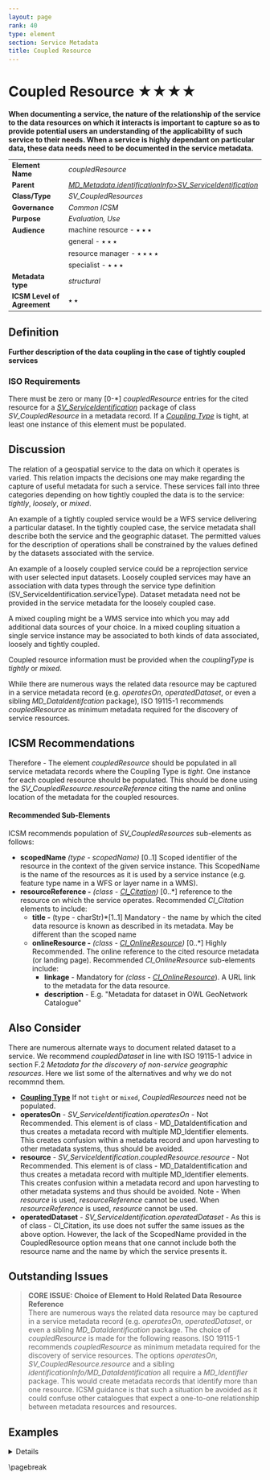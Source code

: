 ```yaml
---
layout: page
rank: 40
type: element
section: Service Metadata
title: Coupled Resource
---
```

# Coupled Resource  ★★★★

**When documenting a service, the nature of the relationship of the service to the data resources on which it interacts is important to capture so as to provide potential users an understanding of the applicability of such service to their needs. When a service is highly dependant on particular data, these data needs need to be documented in the service metadata.**

|  |  |
| --- | --- |
| **Element Name** | *coupledResource* |
| **Parent** |  *[MD_Metadata.identificationInfo>SV_ServiceIdentification](./ServiceIdentification)* |
| **Class/Type** | *SV_CoupledResources* |
| **Governance** |  *Common ICSM* |
| **Purpose** | *Evaluation, Use* |
| **Audience** | machine resource - ⭑ ⭑ ⭑ |
|  | general - ⭑ ⭑ ⭑| 
|  | resource manager - ⭑ ⭑ ⭑ ⭑ |
|  | specialist - ⭑ ⭑ ⭑ |
| **Metadata type** | *structural* |
| **ICSM Level of Agreement** | ⭑ ⭑ | 

## Definition  
**Further description of the data coupling in the case of tightly coupled services**

### ISO Requirements

There must be zero or many [0-\*]  *coupledResource* entries for the cited resource for a  *[SV_ServiceIdentification](./ServiceIdentification)* package of class *SV_CoupledResource* in a metadata record. If a *[Coupling Type](./CouplingType)* is tight, at least one instance of this element must be populated.


## Discussion  
The relation of a geospatial service to the data on which it operates is varied. This relation impacts the decisions one may make regarding the capture of useful metadata for such a service. These services fall into three categories depending on how tightly coupled the data is to the service: *tightly*, *loosely*, or *mixed*. 

An example of a tightly coupled service would be a WFS service delivering a particular dataset. In the tightly coupled case, the service metadata shall describe both the service and the geographic dataset. The permitted values for the description of operations shall be constrained by the values defined by the datasets associated with the service.

An example of a loosely coupled service could be a reprojection service with user selected input datasets. Loosely coupled services may have an association with data types through the service type definition (SV_ServiceIdentification.serviceType). Dataset metadata need not be provided in the service metadata for the loosely coupled case.

A mixed coupling might be a WMS service into which you may add additional data sources of your choice. In a mixed coupling situation a single service instance may be associated to both kinds of data associated, loosely and tightly coupled. 

Coupled resource information must be provided when the *couplingType* is *tightly* or *mixed*. 

While there are numerous ways the related data resource may be captured in a service metadata record (e.g. *operatesOn*, *operatedDataset*, or even a sibling *MD_DataIdentifcation* package), ISO 19115-1 recommends *coupledResource* as minimum metadata required for the discovery of service resources.


## ICSM Recommendations 

Therefore - The element *coupledResource* should be populated in all service metadata records where the Coupling Type is *tight*. One instance for each coupled resource should be populated. This should be done using the *SV_CoupledResource.resourceReference* citing the name and online location of the metadata for the coupled resources.

#### Recommended Sub-Elements 
ICSM recommends population of *SV_CoupledResources* sub-elements as follows:

- **scopedName** *(type - scopedName)* [0..1] Scoped identifier of the resource in the context of the given service instance. This ScopedName is the name of the resources as it is used by a service instance (e.g. feature type name in a WFS or layer name in a WMS).
- **resourceReference -** *(class - [CI_Citation](./class-CI_Citation))* [0..\*] reference to the resource on which the service operates. Recommended *CI_Citation* elements to include:
  - **title -** (type - charStr)*[1..1] Mandatory - the name by which the cited data resource is known as described in its metadata. May be different than the scoped name
  - **onlineResource -**  *(class -  [CI_OnlineResource](./class-CI_OnlineResource))* [0..\*] Highly Recommended. The online reference to the cited resource metadata (or landing page). Recommended *CI_OnlineResource* sub-elements include:
    - **linkage** - Mandatory for *(class - [CI_OnlineResource](class-CI_OnlineResource)*). A URL link to the metadata for the data resource.
    - **description** - E.g. "Metadata for dataset in OWL GeoNetwork Catalogue"

## Also Consider
There are numerous alternate ways to document related dataset to a service. We recommend *coupledDataset* in line with ISO 19115-1 advice in section F.2 *Metadata for the discovery of non-service geographic resources*. Here we list some of the alternatives and why we do not recommnd them. 

- **[Coupling Type](./CouplingType)** If not `tight` or `mixed`, *CoupledResources* need not be populated.
- **operatesOn** - *SV_ServiceIdentification.operatesOn* - Not Recommended. This element is of class - MD_DataIdentification and thus creates a metadata record with multiple MD_Identifier elements. This creates confusion within a metadata record and upon harvesting to other metadata systems, thus should be avoided.
- **resource** -  *SV_ServiceIdentification.coupledResource.resource* - Not Recommended. This element is of class - MD_DataIdentification and thus creates a metadata record with multiple MD_Identifier elements. This creates confusion within a metadata record and upon harvesting to other metadata systems and thus should be avoided. Note - When *resource* is used, *resourceReference* cannot be used. When *resourceReference* is used, *resource* cannot be used.
- **operatedDataset** - *SV_ServiceIdentification.operatedDataset* -  As this is of class - CI_Citation, its use does not suffer the same issues as the above option. However, the lack of the ScopedName provided in the CoupledResource option means that one cannot include both the resource name and the name by which the service presents it.

## Outstanding Issues

> **CORE ISSUE: Choice of Element to Hold Related Data Resource Reference**  
There are numerous ways the related data resource may be captured in a service metadata record (e.g. *operatesOn*, *operatedDataset*, or even a sibling *MD_DataIdentification* package. The choice of *coupledResource* is made for the following reasons. ISO 19115-1 recommends *coupledResource* as minimum metadata required for the discovery of service resources. The options *operatesOn*, *SV_CoupledResource.resource* and a sibling *identificationInfo/MD_DataIdentification* all require a *MD_Identifier* package. This would create metadata records that identify more than one resource. ICSM guidance is that such a situation be avoided as it could confuse other catalogues that expect a one-to-one relationship between metadata resources and resources.


## Examples

<details>

### GA
{example - if any useful}

### ABARES
{example - if any useful}

### Others
{### who - example - if any useful}}

### XML -

```
<mdb:MD_Metadata>
....
  <mdb:identificationInfo>
     <srv:SV_ServiceIdentification>
        <mri:citation>
           <cit:CI_Citation>
           ....
           </cit:CI_Citation>
        </mri:citation>
        <mri:abstract/>
        <srv:serviceType>
           <gco:ScopedName>view</gco:ScopedName>
        </srv:serviceType>
        <srv:couplingType>
           <srv:SV_CouplingType codeList="http://standards.iso.org/iso/19115/resources/Codelists/cat/codelists.xml#SV_CouplingType"
                                codeListValue="tight"/>
        </srv:couplingType>
        <srv:coupledResource>
           <srv:SV_CoupledResource>
              <srv:scopedName>
                 <gco:ScopedName>MyLayerName</gco:ScopedName>
              </srv:scopedName>
              <srv:resourceReference>
                 <cit:CI_Citation>
                    <cit:title>
                       <gco:CharacterString>MyDataSet</gco:CharacterString>
                    </cit:title>
                    <cit:onlineResource>
                       <cit:CI_OnlineResource>
                          <cit:linkage>
                             <gco:CharacterString>https://dev.geodata.nz/geonetwork/srv/eng/catalog.search#/metadata/4c0a67e1-04ce-e2d8-57d8-33f8e063aaf0</gco:CharacterString>
                          </cit:linkage>
                          <cit:protocol gco:nilReason="missing">
                             <gco:CharacterString/>
                          </cit:protocol>
                          <cit:name gco:nilReason="missing">
                             <gco:CharacterString/>
                          </cit:name>
                          <cit:description>
                             <gco:CharacterString>Metadata for dataset in OWL GeoNetwork Catalogue</gco:CharacterString>
                          </cit:description>
                          <cit:function>
                             <cit:CI_OnLineFunctionCode codeList="http://standards.iso.org/iso/19115/resources/Codelists/cat/codelists.xml#CI_OnLineFunctionCode"
                                                        codeListValue=""/>
                          </cit:function>
                       </cit:CI_OnlineResource>
                    </cit:onlineResource>
                 </cit:CI_Citation>
              </srv:resourceReference>
           </srv:SV_CoupledResource>
        </srv:coupledResource>
        <srv:containsOperations>
        ....
        </srv:containsOperations>
     </srv:SV_ServiceIdentification>
  </mdb:identificationInfo>
....
</mdb:MD_Metadata>
```

### UML diagrams

Recommended elements highlighted in Yellow

![Coupled Resource](../images/CoupledResource.png)

</details>

\pagebreak
